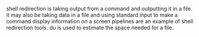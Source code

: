 shell redirection is taking output from a command and outputting it in a file.
it may also be taking data in a file and using standard input to make a command display information on a screen
pipelines are an example of shell redirection tools.
du is used to estimate the space needed for a file.

